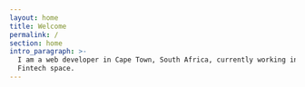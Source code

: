 ```yaml
---
layout: home
title: Welcome
permalink: /
section: home
intro_paragraph: >-
  I am a web developer in Cape Town, South Africa, currently working in the
  Fintech space.
---
```


